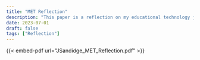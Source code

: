 ```yaml
---
title: "MET Reflection"
description: "This paper is a reflection on my educational technology journey at BSU.  It touches on what I have learned and accomplished in the program. It also attempts to connect that knowledge to the Program Learning Objectives."
date: 2023-07-01
draft: false
tags: ["Reflection"]
---
```

{{< embed-pdf url="JSandidge_MET_Reflection.pdf" >}}